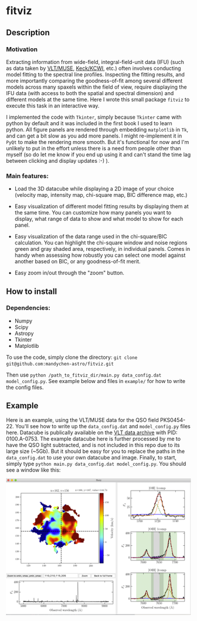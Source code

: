 # fitviz

## Description

### Motivation

Extracting information from wide-field, integral-field-unit data (IFU) (such as data taken by [VLT/MUSE](https://www.eso.org/sci/facilities/develop/instruments/muse.html
), [Keck/KCWI](https://www2.keck.hawaii.edu/inst/kcwi/), etc.) often involves conducting model fitting to the spectral line profiles.  Inspecting the fitting results, and more importantly comparing the goodness-of-fit among several different models across many spaxels within the field of view, require displaying the IFU data (with access to both the spatial and spectral dimension) and different models at the same time.  Here I wrote this small package `fitviz` to execute this task in an interactive way. 

I implemented the code with `Tkinter`, simply because `Tkinter` came with python by default and it was included in the first book I used to learn python.  All figure panels are rendered through embedding `matplotlib` in `Tk`, and can get a bit slow as you add more panels.  I might re-implement it in `PyQt` to make the rendering more smooth.  But it's functional for now and I'm unlikely to put in the effort unless there is a need from people other than myself (so do let me know if you end up using it and can't stand the time lag between clicking and display updates :-) ).  

### Main features:

- Load the 3D datacube while displaying a 2D image of your choice (velocity map, intensity map, chi-square map, BIC difference map, etc.)

- Easy visualization of different model fitting results by displaying them at the same time.  You can customize how many panels you want to display, what range of data to show and what model to show for each panel.  

- Easy visualization of the data range used in the chi-square/BIC calculation.  You can highlight the chi-square window and noise regions green and gray shaded area, respectively, in individual panels.  Comes in handy when assessing how robustly you can select one model against another based on BIC, or any goodness-of-fit merit. 

- Easy zoom in/out through the "zoom" button.

## How to install

### Dependencies:

- Numpy
- Scipy
- Astropy
- Tkinter
- Matplotlib

To use the code, simply clone the directory:
`git clone git@github.com:mandychen-astro/fitviz.git`

Then use `python /path_to_fitviz_dir/main.py data_config.dat model_config.py`.  See example below and files in `example/` for how to write the config files.

## Example

Here is an example, using the VLT/MUSE data for the QSO field PKS0454-22.  You'll see how to write up the `data_config.dat` and `model_config.py` files here.  Datacube is publically available on the [VLT data archive](http://archive.eso.org/wdb/wdb/adp/phase3_spectral/form) with PID: 0100.A-0753. The example datacube here is further processed by me to have the QSO light subtracted, and is not included in this repo due to its large size (~5Gb).  But it should be easy for you to replace the paths in the `data_config.dat` to use your own datacube and image. Finally, to start, simply type `python main.py data_config.dat model_config.py`.  You should see a window like this:

![alt text](./example/fitviz_screenshot.png)
